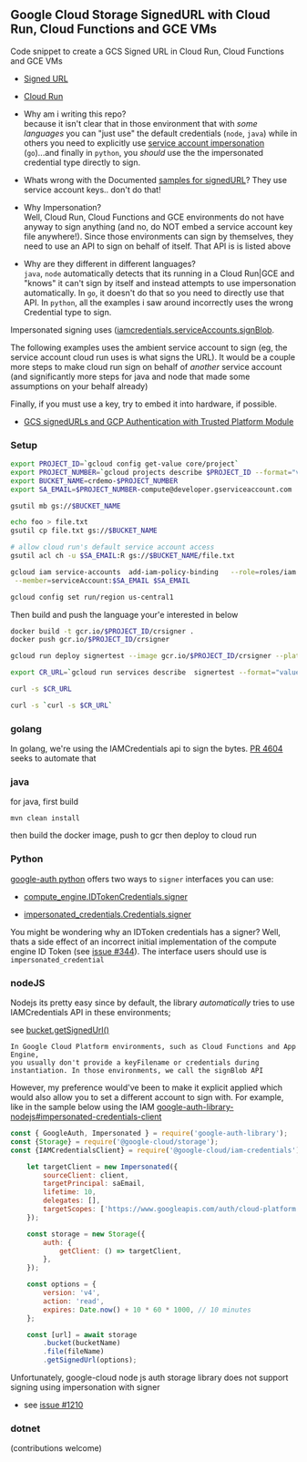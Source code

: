 ## Google Cloud Storage SignedURL with Cloud Run, Cloud Functions and GCE VMs

Code snippet to create a GCS Signed URL in Cloud Run, Cloud Functions and GCE VMs

- [Signed URL](https://cloud.google.com/storage/docs/access-control/signed-urls)
- [Cloud Run](https://cloud.google.com/run/docs)

- Why am i writing this repo?  
  because it isn't clear that in those environment that with _some languages_ you can "just use" the default credentials (`node`, `java`) while in others you need to explicitly  use [service account impersonation](https://cloud.google.com/iam/docs/impersonating-service-accounts) (`go`)...and finally in `python`, you _should_ use the the impersonated credential type directly to sign.
  
- Whats wrong with the Documented [samples for signedURL](https://cloud.google.com/storage/docs/samples/storage-generate-signed-url-v4)?
  They use service account keys.. don't do that!

- Why Impersonation?  
  Well, Cloud Run, Cloud Functions and GCE environments do not have anyway to sign anything (and no, do NOT embed a service account key file anywhere!).  Since those environments can sign by themselves, they need to use an API to sign on behalf of itself.  That API is is listed above

- Why are they different in different languages?  
  `java`, `node` automatically detects that its running in a Cloud Run|GCE and "knows" it can't sign by itself and instead attempts to use impersonation automatically.  In `go`, it doesn't do that so you need to directly use that API.  In `python`, all the examples i saw around incorrectly uses the wrong Credential type to sign.

Impersonated signing uses ([iamcredentials.serviceAccounts.signBlob](https://cloud.google.com/iam/docs/reference/credentials/rest/v1/projects.serviceAccounts/signBlob).

The following examples uses the ambient service account to sign (eg, the service account cloud run uses is what signs the URL).  It would be a couple more steps to make cloud run sign on behalf of _another_ service account (and significantly more steps for java and node that made some assumptions on your behalf already)

Finally, if you must use a key, try to embed it into hardware, if possible.
  - [GCS signedURLs and GCP Authentication with Trusted Platform Module](https://medium.com/google-cloud/gcs-signedurls-and-gcp-authentication-with-trusted-platform-module-482faff2ac04)
### Setup

```bash
export PROJECT_ID=`gcloud config get-value core/project`
export PROJECT_NUMBER=`gcloud projects describe $PROJECT_ID --format="value(projectNumber)"`
export BUCKET_NAME=crdemo-$PROJECT_NUMBER
export SA_EMAIL=$PROJECT_NUMBER-compute@developer.gserviceaccount.com

gsutil mb gs://$BUCKET_NAME

echo foo > file.txt
gsutil cp file.txt gs://$BUCKET_NAME

# allow cloud run's default service account access
gsutil acl ch -u $SA_EMAIL:R gs://$BUCKET_NAME/file.txt

gcloud iam service-accounts  add-iam-policy-binding   --role=roles/iam.serviceAccountTokenCreator  \
 --member=serviceAccount:$SA_EMAIL $SA_EMAIL

gcloud config set run/region us-central1
```

Then build and push the language your'e interested in below

```bash
docker build -t gcr.io/$PROJECT_ID/crsigner .
docker push gcr.io/$PROJECT_ID/crsigner

gcloud run deploy signertest --image gcr.io/$PROJECT_ID/crsigner --platform=managed --set-env-vars="BUCKET_NAME=$BUCKET_NAME,SA_EMAIL=$SA_EMAIL"

export CR_URL=`gcloud run services describe  signertest --format="value(status.url)"`

curl -s $CR_URL

curl -s `curl -s $CR_URL`
```

### golang

In golang, we're using the IAMCredentials api to sign the bytes.  [PR 4604](https://github.com/googleapis/google-cloud-go/pull/4604) seeks to automate that

### java

for java, first build
```
mvn clean install
```

then build the docker image, push to gcr then deploy to cloud run

### Python

[google-auth python](https://google-auth.readthedocs.io/en/master/) offers two ways to `signer` interfaces you can use:

* [compute_engine.IDTokenCredentials.signer](https://google-auth.readthedocs.io/en/master/reference/google.auth.compute_engine.html#google.auth.compute_engine.IDTokenCredentials.signer)

* [impersonated_credentials.Credentials.signer](https://google-auth.readthedocs.io/en/master/reference/google.auth.impersonated_credentials.html#google.auth.impersonated_credentials.Credentials.signer)

You might be wondering why an IDToken credentials has a signer?  Well, thats a side effect of an incorrect initial implementation of the compute engine ID Token (see [issue #344](https://github.com/googleapis/google-auth-library-python/issues/344)).   The interface users should use is `impersonated_credential`


### nodeJS

Nodejs its pretty easy since by default, the library _automatically_ tries to use IAMCredentials API in these environments;

see [bucket.getSignedUrl()](https://googleapis.dev/nodejs/storage/latest/Bucket.html#getSignedUrl)

```
In Google Cloud Platform environments, such as Cloud Functions and App Engine, 
you usually don't provide a keyFilename or credentials during instantiation. In those environments, we call the signBlob API
```

However, my preference would've been to make it explicit applied which would also allow you to set a different account to sign with.  For example, like in the sample below using the IAM [google-auth-library-nodejs#impersonated-credentials-client](https://github.com/googleapis/google-auth-library-nodejs#impersonated-credentials-client)

```javascript
const { GoogleAuth, Impersonated } = require('google-auth-library');
const {Storage} = require('@google-cloud/storage');
const {IAMCredentialsClient} = require('@google-cloud/iam-credentials');

    let targetClient = new Impersonated({
        sourceClient: client,
        targetPrincipal: saEmail,
        lifetime: 10,
        delegates: [],
        targetScopes: ['https://www.googleapis.com/auth/cloud-platform']
    });

    const storage = new Storage({
        auth: {
            getClient: () => targetClient,
        },
    });

    const options = {
        version: 'v4',
        action: 'read',
        expires: Date.now() + 10 * 60 * 1000, // 10 minutes
    };

    const [url] = await storage
        .bucket(bucketName)
        .file(fileName)
        .getSignedUrl(options);
```

Unfortunately, google-cloud node js auth storage library does not support signing using impersonation with signer
- see [issue #1210](https://github.com/googleapis/google-auth-library-nodejs/issues/1210)


### dotnet

(contributions welcome)